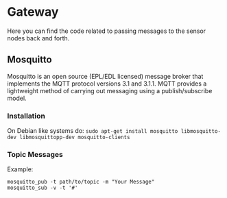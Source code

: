 # Gateway
Here you can find the code related to passing messages to the sensor nodes back
and forth.

## Mosquitto
Mosquitto is an open source (EPL/EDL licensed) message broker that implements
the MQTT protocol versions 3.1 and 3.1.1. MQTT provides a lightweight method of
carrying out messaging using a publish/subscribe model.

### Installation
On Debian like systems do:
`sudo apt-get install mosquitto libmosquitto-dev libmosquittopp-dev mosquitto-clients`

### Topic Messages
Example:
```
mosquitto_pub -t path/to/topic -m "Your Message"
mosquitto_sub -v -t '#'
```
